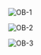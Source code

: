
![OB-1](https://github.com/user-attachments/assets/0cae083f-66c6-4753-b8d4-ea310d9702ab)

![OB-2](https://github.com/user-attachments/assets/e22f36f9-2ef2-4b36-b2d5-03f5abab2f12)

![OB-3](https://github.com/user-attachments/assets/3a90a91b-ea91-4dd1-bc67-04c20716bdd7)

